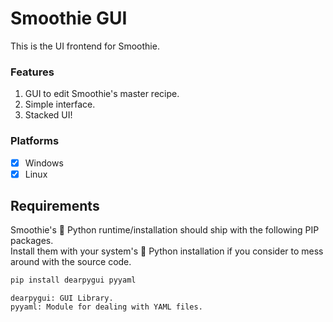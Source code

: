 # Smoothie GUI
This is the UI frontend for Smoothie.


### Features
1. GUI to edit Smoothie's master recipe.
2. Simple interface.
3. Stacked UI!

### Platforms
- [x] Windows
- [x] Linux

## Requirements
Smoothie's 🐍 Python runtime/installation should ship with the following PIP packages.   
Install them with your system's 🐍 Python installation if you consider to mess around with the source code.

```bat
pip install dearpygui pyyaml
```

```
dearpygui: GUI Library.
pyyaml: Module for dealing with YAML files.
```